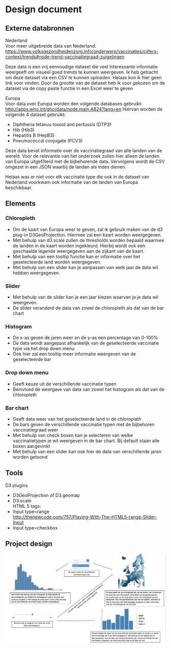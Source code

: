 # Design document

## Externe databronnen<br>
Nederland<br>
Voor meer uitgebreide data van Nederland:<br>
https://www.volksgezondheidenzorg.info/onderwerp/vaccinaties/cijfers-context/trends#node-trend-vaccinatiegraad-zuigelingen 

Deze data is een vrij eenvoudige dataset die veel interessante informatie weergeeft om visueel goed trends te kunnen weergeven. Ik heb getracht om deze dataset via een CSV te kunnen uploaden. Helaas kon ik hier geen link voor vinden. Door de grootte van de dataset heb ik voor gekozen om de dataset via de copy paste functie in een Excel weer te geven

Europa<br>
Voor data over Europa worden den volgende databases gebruikt:<br>
http://apps.who.int/gho/data/node.main.A824?lang=en 
Hiervan worden de volgende 4 dataset gebruikt:
-	Diphtheria tetanus toxoid and pertussis (DTP3)
-	Hib (Hib3)
-	Hepatitis B (HepB3)
-	Pneumococcal conjugate (PCV3)

Deze data bevat informatie over de vaccinatiegraad van alle landen van de wereld. Voor de relevantie van het onderzoek zullen hier alleen de landen van Europa uitgefilterd met de bijbehorende data. Vervolgens wordt de CSV omgezet in een JSON waarbij de landen als index dienen.

Helaas was er niet voor elk vaccinatie type die ook in de dataset van Nederland voorkwam ook informatie van de landen van Europa beschikbaar.

## Elements<br>
### Chloropleth<br>
-	Om de kaart van Europa weer te geven, zal ik gebruik maken van de d3 plug-in D3GeoProjection. Hiermee zal een kaart worden weergegeven. 
-	Met behulp van d3.scale zullen de thresholds worden bepaald waarmee de landen in de kaart worden ingekleurd. Hierbij wordt ook een geschaalde legende weergegeven aan de zijkant van de kaart. 
-	Met behulp van een tooltip functie kan er informatie over het geselecteerde land worden weergegeven.
-	Met behulp van een slider kan je aanpassen van welk jaar de data wil hebben weergegeven.

### Slider<br>
-	Met behulp van de slider kan je een jaar kiezen waarvan je je data wil weergeven.
-	De slider veranderd de data van zowel de chloropleth als dat van de bar chart

### Histogram<br>
-	De x-as geven de jaren weer en de y-as een percentage van 0-100%
-	De data wordt aangepast afhankelijk van de geselecteerde vaccinatie type via het drop down menu
-	Ook hier zal een tooltip meer informatie weergeven van de geselecteerde bar

### Drop down menu<br>
-	Geeft keuze uit de verschillende vaccinatie typen
-	Beinvloed de weergave van data van zowel het histogram als dat van de chloropleth

### Bar chart<br>
-	Geeft data weer van het geselecteerde land in de chloroplath
-	De bars geven de verschillende vaccinatie typen met de bijbehoren vaccinatiegraad weer
-	Met behulp van check boxen kan je selecteren van welke vaccinatietypen je wil weergeven in de bar chart. Bij default staan alle boxen aangevinkt
-	Met behulp van een slider kan ook hier de data van verschillende jaren worden getoond

## Tools<br>
D3 plugins<br>
-	D3GeoProjection of D3.geomap
-	D3.scale<br>
HTML 5 tags:
-	Input type=range<br>
http://thenewcode.com/757/Playing-With-The-HTML5-range-Slider-Input 
-	Input type=checkbox

## Project design
![design](doc/design.png)
